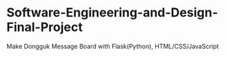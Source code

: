 # Software-Engineering-and-Design-Final-Project

Make Dongguk Message Board with Flask(Python), HTML/CSS/JavaScript
